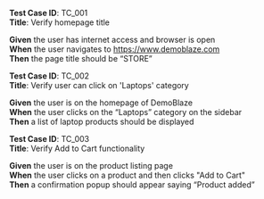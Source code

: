 **Test Case ID**: TC_001  
**Title**: Verify homepage title

**Given** the user has internet access and browser is open  
**When** the user navigates to https://www.demoblaze.com  
**Then** the page title should be “STORE”



**Test Case ID**: TC_002  
**Title**: Verify user can click on 'Laptops' category

**Given** the user is on the homepage of DemoBlaze  
**When** the user clicks on the “Laptops” category on the sidebar  
**Then** a list of laptop products should be displayed


**Test Case ID**: TC_003  
**Title**: Verify Add to Cart functionality

**Given** the user is on the product listing page  
**When** the user clicks on a product and then clicks "Add to Cart"  
**Then** a confirmation popup should appear saying “Product added”
